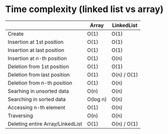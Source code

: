 # Time complexity (linked list vs array)

|                                  | Array    | LinkedList  |
|----------------------------------|----------|-------------|
| Create                           | O(1)     | O(1)        |
| Insertion at 1st position        | O(1)     | O(1)        |
| Insertion at last position       | O(1)     | O(1)        |
| Insertion at n-th position       | O(1)     | O(n)        |
| Deletion from 1st position       | O(1)     | O(1)        |
| Deletion from last position      | O(1)     | O(n) / O(1) |
| Deletion from n-th position      | O(1)     | O(n)        |
| Searhing in unsorted data        | O(n)     | O(n)        |
| Searching in sorted data         | O(log n) | O(n)        |
| Accessing n-th element           | O(1)     | O(n)        |
| Traversing                       | O(n)     | O(n)        |
| Deleting entire Array/LinkedList | O(1)     | O(n) / O(1) |